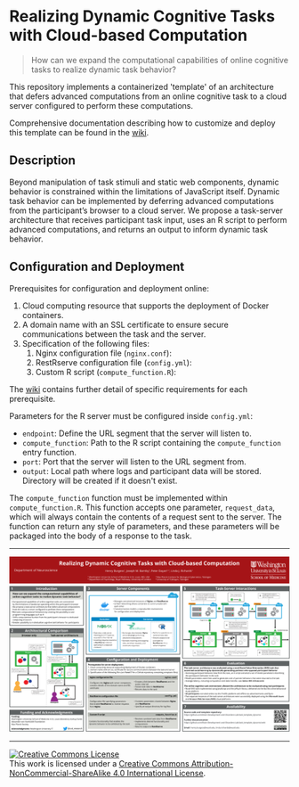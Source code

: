# Realizing Dynamic Cognitive Tasks with Cloud-based Computation

> How can we expand the computational capabilities of online cognitive tasks to realize dynamic task behavior?

This repository implements a containerized 'template' of an architecture that defers advanced computations from an online cognitive task to a cloud server configured to perform these computations.

Comprehensive documentation describing how to customize and deploy this template can be found in the [wiki](https://github.com/Brain-Development-and-Disorders-Lab/task_template_dynamic/wiki).

## Description

Beyond manipulation of task stimuli and static web components, dynamic behavior is constrained within the limitations of JavaScript itself. Dynamic task behavior can be implemented by deferring advanced computations from the participant’s browser to a cloud server. We propose a task-server architecture that receives participant task input, uses an R script to perform advanced computations, and returns an output to inform dynamic task behavior.

## Configuration and Deployment

Prerequisites for configuration and deployment online:

1. Cloud computing resource that supports the deployment of Docker containers.
2. A domain name with an SSL certificate to ensure secure communications between the task and the server.
3. Specification of the following files:
    1. Nginx configuration file (`nginx.conf`):
    2. RestRserve configuration file (`config.yml`):
    3. Custom R script (`compute_function.R`):

The [wiki](https://github.com/Brain-Development-and-Disorders-Lab/task_template_dynamic/wiki) contains further detail of specific requirements for each prerequisite.

Parameters for the R server must be configured inside `config.yml`:

- `endpoint`: Define the URL segment that the server will listen to.
- `compute_function`: Path to the R script containing the `compute_function` entry function.
- `port`: Port that the server will listen to the URL segment from.
- `output`: Local path where logs and participant data will be stored. Directory will be created if it doesn't exist.

The `compute_function` function must be implemented within `compute_function.R`. This function accepts one parameter, `request_data`, which will always contain the contents of a request sent to the server. The function can return any style of parameters, and these parameters will be packaged into the body of a response to the task.

---

<img src="Burgess_etal_CNS_2023_Poster.png">

---

<a rel="license" href="http://creativecommons.org/licenses/by-nc-sa/4.0/"><img alt="Creative Commons License" style="border-width:0" src="https://i.creativecommons.org/l/by-nc-sa/4.0/88x31.png" /></a><br />This work is licensed under a <a rel="license" href="http://creativecommons.org/licenses/by-nc-sa/4.0/">Creative Commons Attribution-NonCommercial-ShareAlike 4.0 International License</a>.
